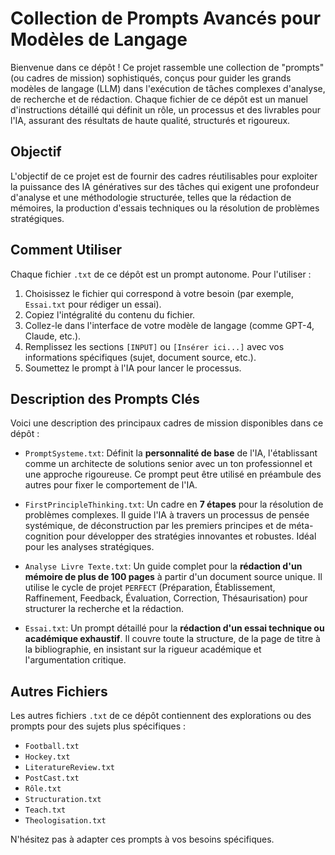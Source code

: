 # Collection de Prompts Avancés pour Modèles de Langage

Bienvenue dans ce dépôt ! Ce projet rassemble une collection de "prompts" (ou cadres de mission) sophistiqués, conçus pour guider les grands modèles de langage (LLM) dans l'exécution de tâches complexes d'analyse, de recherche et de rédaction. Chaque fichier de ce dépôt est un manuel d'instructions détaillé qui définit un rôle, un processus et des livrables pour l'IA, assurant des résultats de haute qualité, structurés et rigoureux.

## Objectif

L'objectif de ce projet est de fournir des cadres réutilisables pour exploiter la puissance des IA génératives sur des tâches qui exigent une profondeur d'analyse et une méthodologie structurée, telles que la rédaction de mémoires, la production d'essais techniques ou la résolution de problèmes stratégiques.

## Comment Utiliser

Chaque fichier `.txt` de ce dépôt est un prompt autonome. Pour l'utiliser :
1.  Choisissez le fichier qui correspond à votre besoin (par exemple, `Essai.txt` pour rédiger un essai).
2.  Copiez l'intégralité du contenu du fichier.
3.  Collez-le dans l'interface de votre modèle de langage (comme GPT-4, Claude, etc.).
4.  Remplissez les sections `[INPUT]` ou `[Insérer ici...]` avec vos informations spécifiques (sujet, document source, etc.).
5.  Soumettez le prompt à l'IA pour lancer le processus.

## Description des Prompts Clés

Voici une description des principaux cadres de mission disponibles dans ce dépôt :

-   `PromptSysteme.txt`: Définit la **personnalité de base** de l'IA, l'établissant comme un architecte de solutions senior avec un ton professionnel et une approche rigoureuse. Ce prompt peut être utilisé en préambule des autres pour fixer le comportement de l'IA.

-   `FirstPrincipleThinking.txt`: Un cadre en **7 étapes** pour la résolution de problèmes complexes. Il guide l'IA à travers un processus de pensée systémique, de déconstruction par les premiers principes et de méta-cognition pour développer des stratégies innovantes et robustes. Idéal pour les analyses stratégiques.

-   `Analyse Livre Texte.txt`: Un guide complet pour la **rédaction d'un mémoire de plus de 100 pages** à partir d'un document source unique. Il utilise le cycle de projet `PERFECT` (Préparation, Établissement, Raffinement, Feedback, Évaluation, Correction, Thésaurisation) pour structurer la recherche et la rédaction.

-   `Essai.txt`: Un prompt détaillé pour la **rédaction d'un essai technique ou académique exhaustif**. Il couvre toute la structure, de la page de titre à la bibliographie, en insistant sur la rigueur académique et l'argumentation critique.

## Autres Fichiers

Les autres fichiers `.txt` de ce dépôt contiennent des explorations ou des prompts pour des sujets plus spécifiques :

-   `Football.txt`
-   `Hockey.txt`
-   `LiteratureReview.txt`
-   `PostCast.txt`
-   `Rôle.txt`
-   `Structuration.txt`
-   `Teach.txt`
-   `Theologisation.txt`

N'hésitez pas à adapter ces prompts à vos besoins spécifiques.